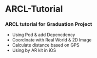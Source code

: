 # ARCL-Tutorial

### ARCL tutorial for Graduation Project

- Using Pod & add Depencdency
- Coordinate with Real World & 2D Image
- Calculate distance based on GPS
- Using by AR kit in iOS
